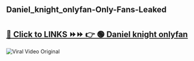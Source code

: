 
 ## Daniel_knight_onlyfan-Only-Fans-Leaked

# <h2><a href="https://clipsfans.com/Daniel_knight_onlyfan&ref=git">🔗 Click to LINKS ⏩⏩ 👉 🟢 Daniel knight onlyfan </a></h2>

<a href="https://clipsfans.com/Daniel_knight_onlyfan&ref=git" rel="nofollow" data-target="animated-image.originalLink"><img src="https://i.ibb.co.com/xMMVF88/686577567.gif" alt="Viral Video Original" style="max-width: 100%; display: inline-block;" data-target="animated-image.originalImage"></a>
